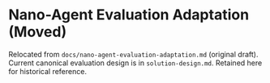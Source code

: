 # Nano-Agent Evaluation Adaptation (Moved)

Relocated from `docs/nano-agent-evaluation-adaptation.md` (original draft). Current canonical evaluation design is in `solution-design.md`. Retained here for historical reference.
